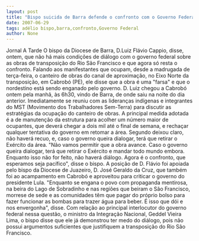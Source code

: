 ```yaml
---
layout: post
title: "Bispo suicida de Barra defende o confronto com o Governo Federal"
date: 2007-06-29
tags: adélio bispo,barra,confronto,Governo Federal
author: None
---
```


Jornal A Tarde
O bispo da Diocese de Barra, D.Luiz Fl&aacute;vio Cappio, disse, ontem, que n&atilde;o h&aacute; mais condi&ccedil;&otilde;es de di&aacute;logo com o governo federal sobre as obras de transposi&ccedil;&atilde;o do Rio S&atilde;o Francisco e que agora s&oacute; resta o confronto. Falando aos manifestantes que ocupam, desde a madrugada de ter&ccedil;a-feira, o canteiro de obras do canal de aproxima&ccedil;&atilde;o, no Eixo Norte da transposi&ccedil;&atilde;o,
em Cabrob&oacute; (PE), ele disse que a obra &eacute; uma &quot;farsa&quot; e que o nordestino est&aacute; sendo enganado pelo governo.
D. Luiz chegou a Cabrob&oacute; ontem pela manh&atilde;, &agrave;s 6h30, vindo de Barra, de onde saiu na noite do dia anterior. Imediatamente se reuniu com as lideran&ccedil;as ind&iacute;genas e integrantes do MST (Movimento dos Trabalhadores Sem-Terra) para discutir as estrat&eacute;gias da ocupa&ccedil;&atilde;o do canteiro de obras.
A principal medida adotada &eacute; a de manuten&ccedil;&atilde;o da estrutura para acolher um n&uacute;mero maior de ocupantes, que dever&aacute; chegar a dois mil at&eacute; o final de semana, e recha&ccedil;ar qualquer tentativa do governo em retomar a &aacute;rea.
Segundo deixou claro, n&atilde;o haver&aacute; recuo, e, caso o governo queira dialogar, ter&aacute; que retirar o Ex&eacute;rcito da &aacute;rea. &quot;N&atilde;o vamos permitir que a obra avance. Caso o governo queira dialogar, ter&aacute; que retirar o Ex&eacute;rcito e mandar todo mundo embora. Enquanto isso n&atilde;o for feito, n&atilde;o haver&aacute; di&aacute;logo. Agora &eacute; o confronto, que esperamos seja pac&iacute;fico&quot;, disse o bispo.
A posi&ccedil;&atilde;o de D. Fl&aacute;vio foi apoiada pelo bispo da Diocese de Juazeiro, D. Jos&eacute; Geraldo da Cruz, que tamb&eacute;m foi ao acampamento em Cabrob&oacute; e aproveitou para criticar o governo do presidente Lula. &quot;Enquanto se engana o povo com propaganda mentirosa, na beira do Lago de Sobradinho e nas regi&otilde;es que beiram o S&atilde;o Francisco, morrese de sede e as comunidades t&ecirc;m que pagar do pr&oacute;prio bolso para fazer funcionar as bombas para trazer &aacute;gua para beber. &Eacute; isso que d&oacute;i e nos envergonha&quot;, disse.
Com rela&ccedil;&atilde;o ao principal interlocutor do governo federal nessa quest&atilde;o, o ministro da Integra&ccedil;&atilde;o Nacional, Geddel Vieira Lima, o bispo disse que ele j&aacute; demonstrou ter medo do di&aacute;logo, pois n&atilde;o possui argumentos suficientes que justifiquem a transposi&ccedil;&atilde;o do Rio S&atilde;o Francisco.
 